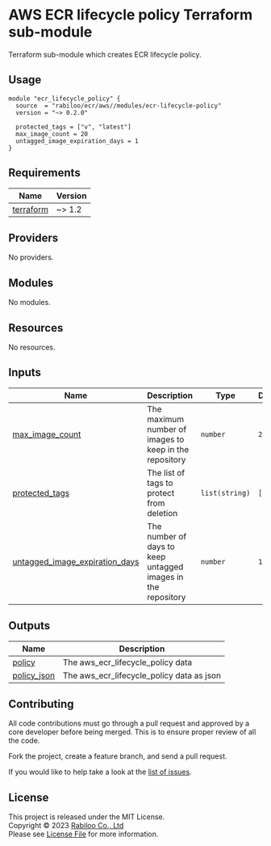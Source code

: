 # AWS ECR lifecycle policy Terraform sub-module

Terraform sub-module which creates ECR lifecycle policy.

## Usage

```hcl
module "ecr_lifecycle_policy" {
  source  = "rabiloo/ecr/aws//modules/ecr-lifecycle-policy"
  version = "~> 0.2.0"

  protected_tags = ["v", "latest"]
  max_image_count = 20
  untagged_image_expiration_days = 1
}
```

<!-- BEGIN_TF_DOCS -->
## Requirements

| Name | Version |
|------|---------|
| <a name="requirement_terraform"></a> [terraform](#requirement\_terraform) | ~> 1.2 |

## Providers

No providers.

## Modules

No modules.

## Resources

No resources.

## Inputs

| Name | Description | Type | Default | Required |
|------|-------------|------|---------|:--------:|
| <a name="input_max_image_count"></a> [max\_image\_count](#input\_max\_image\_count) | The maximum number of images to keep in the repository | `number` | `20` | no |
| <a name="input_protected_tags"></a> [protected\_tags](#input\_protected\_tags) | The list of tags to protect from deletion | `list(string)` | `[]` | no |
| <a name="input_untagged_image_expiration_days"></a> [untagged\_image\_expiration\_days](#input\_untagged\_image\_expiration\_days) | The number of days to keep untagged images in the repository | `number` | `1` | no |

## Outputs

| Name | Description |
|------|-------------|
| <a name="output_policy"></a> [policy](#output\_policy) | The aws\_ecr\_lifecycle\_policy data |
| <a name="output_policy_json"></a> [policy\_json](#output\_policy\_json) | The aws\_ecr\_lifecycle\_policy data as json |
<!-- END_TF_DOCS -->

## Contributing

All code contributions must go through a pull request and approved by a core developer before being merged. 
This is to ensure proper review of all the code.

Fork the project, create a feature branch, and send a pull request.

If you would like to help take a look at the [list of issues](https://github.com/rabiloo/terraform-aws-ecr/issues).

## License

This project is released under the MIT License.   
Copyright © 2023 [Rabiloo Co., Ltd](https://rabiloo.com)   
Please see [License File](LICENSE) for more information.

